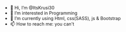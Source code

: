 - 👋 Hi, I’m @ItsKrusi30
- 👀 I’m interested in Programming
- 🌱 I’m currently using Html, css(SASS), js & Bootstrap
- 📫 How to reach me: you can't

<!---
ItsKrusi30/ItsKrusi30 is a ✨ special ✨ repository because its `README.md` (this file) appears on your GitHub profile.
You can click the Preview link to take a look at your changes.
--->
